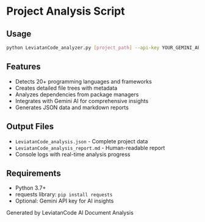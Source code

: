 # Project Analysis Script

## Usage
```bash
python LeviatanCode_analyzer.py [project_path] --api-key YOUR_GEMINI_API_KEY
```

## Features
- Detects 20+ programming languages and frameworks
- Creates detailed file trees with metadata
- Analyzes dependencies from package managers
- Integrates with Gemini AI for comprehensive insights
- Generates JSON data and markdown reports

## Output Files
- `LeviatanCode_analysis.json` - Complete project data
- `LeviatanCode_analysis_report.md` - Human-readable report
- Console logs with real-time analysis progress

## Requirements
- Python 3.7+
- requests library: `pip install requests`
- Optional: Gemini API key for AI insights

Generated by LeviatanCode AI Document Analysis
